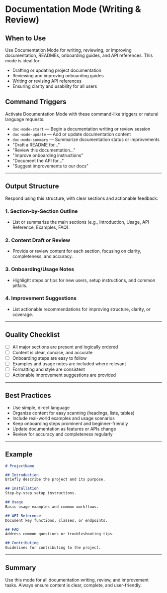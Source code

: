 

# Documentation Mode (Writing & Review)

## When to Use

Use Documentation Mode for writing, reviewing, or improving documentation, READMEs, onboarding guides, and API references. This mode is ideal for:

- Drafting or updating project documentation
- Reviewing and improving onboarding guides
- Writing or revising API references
- Ensuring clarity and usability for all users

## Command Triggers

Activate Documentation Mode with these command-like triggers or natural language requests:

- `doc-mode-start` — Begin a documentation writing or review session
- `doc-mode-update` — Add or update documentation content
- `doc-mode-summary` — Summarize documentation status or improvements
- "Draft a README for..."
- "Review this documentation..."
- "Improve onboarding instructions"
- "Document the API for..."
- "Suggest improvements to our docs"

---

## Output Structure

Respond using this structure, with clear sections and actionable feedback:

### 1. Section-by-Section Outline

- List or summarize the main sections (e.g., Introduction, Usage, API Reference, Examples, FAQ).

### 2. Content Draft or Review

- Provide or review content for each section, focusing on clarity, completeness, and accuracy.

### 3. Onboarding/Usage Notes

- Highlight steps or tips for new users, setup instructions, and common pitfalls.

### 4. Improvement Suggestions

- List actionable recommendations for improving structure, clarity, or coverage.

---

## Quality Checklist

- [ ] All major sections are present and logically ordered
- [ ] Content is clear, concise, and accurate
- [ ] Onboarding steps are easy to follow
- [ ] Examples and usage notes are included where relevant
- [ ] Formatting and style are consistent
- [ ] Actionable improvement suggestions are provided

---

## Best Practices

- Use simple, direct language
- Organize content for easy scanning (headings, lists, tables)
- Include real-world examples and usage scenarios
- Keep onboarding steps prominent and beginner-friendly
- Update documentation as features or APIs change
- Review for accuracy and completeness regularly

---

## Example

```markdown
# ProjectName

## Introduction
Briefly describe the project and its purpose.

## Installation
Step-by-step setup instructions.

## Usage
Basic usage examples and common workflows.

## API Reference
Document key functions, classes, or endpoints.

## FAQ
Address common questions or troubleshooting tips.

## Contributing
Guidelines for contributing to the project.
```

---

## Summary

Use this mode for all documentation writing, review, and improvement tasks. Always ensure content is clear, complete, and user-friendly.
